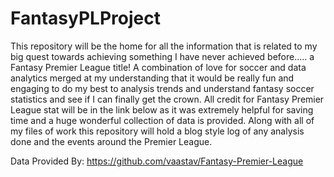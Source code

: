 # FantasyPLProject
 This repository will be the home for all the information that is related to my big quest towards achieving something I have never achieved before..... a Fantasy Premier League title! A combination of love for soccer and data analytics merged at my understanding that it would be really fun and engaging to do my best to analysis trends and understand fantasy soccer statistics and see if I can finally get the crown. All credit for Fantasy Premier League stat will be in the link below as it was extremely helpful for saving time and a huge wonderful collection of data is provided. Along with all of my files of work this repository will hold a blog style log of any analysis done and the events around the Premier League.


Data Provided By: https://github.com/vaastav/Fantasy-Premier-League
